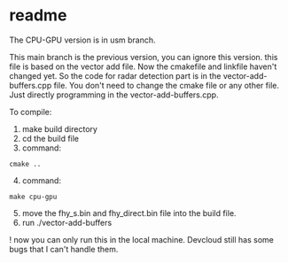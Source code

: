 # readme 
The CPU-GPU version is in usm branch.

This main branch is the previous version, you can ignore this version.
this file is based on the vector add file. Now the cmakefile and linkfile haven't changed yet. So the code for radar detection part is in the vector-add-buffers.cpp file. You don't need to change the cmake file or any other file. Just directly programming in the vector-add-buffers.cpp.

To compile:
1. make build directory
2. cd the build file
3. command:
```
cmake ..
```
4. command:
```
make cpu-gpu
```
5. move the fhy_s.bin and fhy_direct.bin file into the build file.
6. run ./vector-add-buffers

! now you can only run this in the local machine. Devcloud still has some bugs that I can't handle them.
